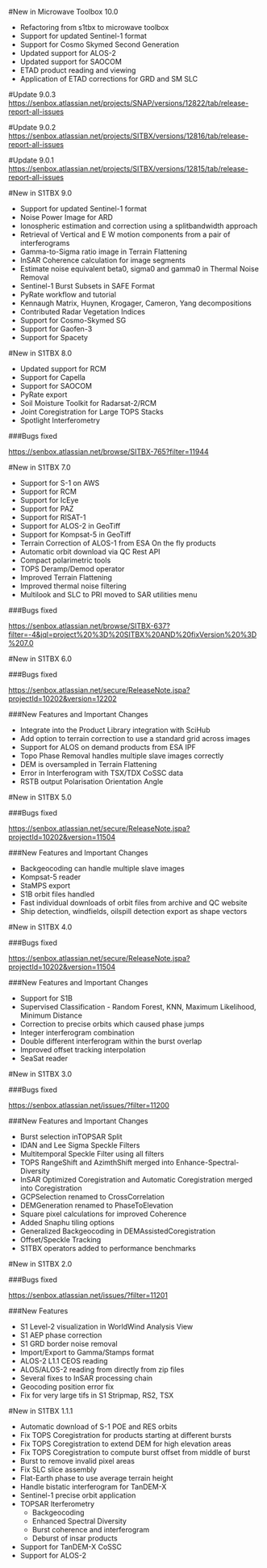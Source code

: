 #New in Microwave Toolbox 10.0

* Refactoring from s1tbx to microwave toolbox
* Support for updated Sentinel-1 format
* Support for Cosmo Skymed Second Generation
* Updated support for ALOS-2
* Updated support for SAOCOM
* ETAD product reading and viewing
* Application of ETAD corrections for GRD and SM SLC

#Update 9.0.3
https://senbox.atlassian.net/projects/SNAP/versions/12822/tab/release-report-all-issues

#Update 9.0.2
https://senbox.atlassian.net/projects/SITBX/versions/12816/tab/release-report-all-issues

#Update 9.0.1
https://senbox.atlassian.net/projects/SITBX/versions/12815/tab/release-report-all-issues

#New in S1TBX 9.0

* Support for updated Sentinel-1 format
* Noise Power Image for ARD
* Ionospheric estimation and correction using a splitbandwidth approach 
* Retrieval of Vertical and E W motion components from a pair of interferograms
* Gamma-to-Sigma ratio image in Terrain Flattening
* InSAR Coherence calculation for image segments 
* Estimate noise equivalent beta0, sigma0 and gamma0 in Thermal Noise Removal
* Sentinel-1 Burst Subsets in SAFE Format
* PyRate workflow and tutorial
* Kennaugh Matrix, Huynen, Krogager, Cameron, Yang decompositions
* Contributed Radar Vegetation Indices
* Support for Cosmo-Skymed SG
* Support for Gaofen-3
* Support for Spacety


#New in S1TBX 8.0

* Updated support for RCM 
* Support for Capella
* Support for SAOCOM
* PyRate export
* Soil Moisture Toolkit for Radarsat-2/RCM 
* Joint Coregistration for Large TOPS Stacks
* Spotlight Interferometry

###Bugs fixed 

https://senbox.atlassian.net/browse/SITBX-765?filter=11944

#New in S1TBX 7.0

* Support for S-1 on AWS
* Support for RCM 
* Support for IcEye 
* Support for PAZ
* Support for RISAT-1
* Support for ALOS-2 in GeoTiff
* Support for Kompsat-5 in GeoTiff
* Terrain Correction of ALOS-1 from ESA On the fly products
* Automatic orbit download via QC Rest API
* Compact polarimetric tools
* TOPS Deramp/Demod operator
* Improved Terrain Flattening
* Improved thermal noise filtering
* Multilook and SLC to PRI moved to SAR utilities menu 

###Bugs fixed 

https://senbox.atlassian.net/browse/SITBX-637?filter=-4&jql=project%20%3D%20SITBX%20AND%20fixVersion%20%3D%207.0

#New in S1TBX 6.0

###Bugs fixed 

https://senbox.atlassian.net/secure/ReleaseNote.jspa?projectId=10202&version=12202

###New Features and Important Changes
* Integrate into the Product Library integration with SciHub
* Add option to terrain correction to use a standard grid across images
* Support for ALOS on demand products from ESA IPF
* Topo Phase Removal handles multiple slave images correctly
* DEM is oversampled in Terrain Flattening 
* Error in Interferogram with TSX/TDX CoSSC data
* RSTB output Polarisation Orientation Angle


#New in S1TBX 5.0

###Bugs fixed 

https://senbox.atlassian.net/secure/ReleaseNote.jspa?projectId=10202&version=11504

###New Features and Important Changes
* Backgeocoding can handle multiple slave images
* Kompsat-5 reader
* StaMPS export
* S1B orbit files handled
* Fast individual downloads of orbit files from archive and QC website
* Ship detection, windfields, oilspill detection export as shape vectors


#New in S1TBX 4.0

###Bugs fixed 

https://senbox.atlassian.net/secure/ReleaseNote.jspa?projectId=10202&version=11504

###New Features and Important Changes
* Support for S1B
* Supervised Classification - Random Forest, KNN, Maximum Likelihood, Minimum Distance
* Correction to precise orbits which caused phase jumps
* Integer interferogram combination
* Double different interferogram within the burst overlap
* Improved offset tracking interpolation
* SeaSat reader


#New in S1TBX 3.0

###Bugs fixed 

https://senbox.atlassian.net/issues/?filter=11200

###New Features and Important Changes

* Burst selection inTOPSAR Split
* IDAN and Lee Sigma Speckle Filters
* Multitemporal Speckle Filter using all filters
* TOPS RangeShift and AzimthShift merged into Enhance-Spectral-Diversity
* InSAR Optimized Coregistration and Automatic Coregistration merged into Coregistration
* GCPSelection renamed to CrossCorrelation
* DEMGeneration renamed to PhaseToElevation
* Square pixel calculations for improved Coherence
* Added Snaphu tiling options
* Generalized Backgeocoding in DEMAssistedCoregistration
* Offset/Speckle Tracking
* S1TBX operators added to performance benchmarks


#New in S1TBX 2.0

###Bugs fixed 

https://senbox.atlassian.net/issues/?filter=11201

###New Features

* S1 Level-2 visualization in WorldWind Analysis View
* S1 AEP phase correction
* S1 GRD border noise removal
* Import/Export to Gamma/Stamps format
* ALOS-2 L1.1 CEOS reading
* ALOS/ALOS-2 reading from directly from zip files
* Several fixes to InSAR processing chain
* Geocoding position error fix
* Fix for very large tifs in S1 Stripmap, RS2, TSX

#New in S1TBX 1.1.1

* Automatic download of S-1 POE and RES orbits
* Fix TOPS Coregistration for products starting at different bursts
* Fix TOPS Coregistration to extend DEM for high elevation areas
* Fix TOPS Coregistration to compute burst offset from middle of burst
* Burst to remove invalid pixel areas
* Fix SLC slice assembly
* Flat-Earth phase to use average terrain height
* Handle bistatic interferogram for TanDEM-X
* Sentinel-1 precise orbit application
* TOPSAR Iterferometry
  * Backgeocoding
  * Enhanced Spectral Diversity
  * Burst coherence and interferogram
  * Deburst of insar products
* Support for TanDEM-X CoSSC
* Support for ALOS-2

